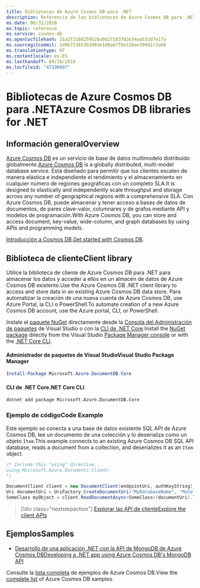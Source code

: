 ```yaml
---
title: Bibliotecas de Azure Cosmos DB para .NET
description: Referencia de las bibliotecas de Azure Cosmos DB para .NET
ms.date: 08/31/2018
ms.topic: reference
ms.service: cosmos-db
ms.openlocfilehash: 21a2f2168259528a0d27103783e34aa532d7e17a
ms.sourcegitcommit: 5d9b713653b3d03e1d0a67f6e126ee399d1c2a60
ms.translationtype: HT
ms.contentlocale: es-ES
ms.lasthandoff: 09/26/2018
ms.locfileid: "47190807"
---
```

# <a name="azure-cosmos-db-libraries-for-net"></a><span data-ttu-id="a7502-103">Bibliotecas de Azure Cosmos DB para .NET</span><span class="sxs-lookup"><span data-stu-id="a7502-103">Azure Cosmos DB libraries for .NET</span></span>

## <a name="overview"></a><span data-ttu-id="a7502-104">Información general</span><span class="sxs-lookup"><span data-stu-id="a7502-104">Overview</span></span>

<span data-ttu-id="a7502-105">[Azure Cosmos DB](https://docs.microsoft.com/azure/cosmos-db/introduction) es un servicio de base de datos multimodelo distribuido globalmente.</span><span class="sxs-lookup"><span data-stu-id="a7502-105">[Azure Cosmos DB](https://docs.microsoft.com/azure/cosmos-db/introduction) is a globally distributed, multi-model database service.</span></span> <span data-ttu-id="a7502-106">Está diseñado para permitir que los clientes escalen de manera elástica e independiente el rendimiento y el almacenamiento en cualquier número de regiones geográficas con un completo SLA.</span><span class="sxs-lookup"><span data-stu-id="a7502-106">It is designed to elastically and independently scale throughput and storage across any number of geographical regions with a comprehensive SLA.</span></span> <span data-ttu-id="a7502-107">Con Azure Cosmos DB, puede almacenar y tener acceso a bases de datos de documentos, de pares clave-valor, columnares y de grafos mediante API y modelos de programación.</span><span class="sxs-lookup"><span data-stu-id="a7502-107">With Azure Cosmos DB, you can store and access document, key-value, wide-column, and graph databases by using APIs and programming models.</span></span> 

<span data-ttu-id="a7502-108">[Introducción a Cosmos DB](https://docs.microsoft.com/azure/cosmos-db/create-sql-api-dotnet).</span><span class="sxs-lookup"><span data-stu-id="a7502-108">[Get started with Cosmos DB](https://docs.microsoft.com/azure/cosmos-db/create-sql-api-dotnet).</span></span>

## <a name="client-library"></a><span data-ttu-id="a7502-109">Biblioteca de cliente</span><span class="sxs-lookup"><span data-stu-id="a7502-109">Client library</span></span>

<span data-ttu-id="a7502-110">Utilice la biblioteca de cliente de Azure Cosmos DB para .NET para almacenar los datos y acceder a ellos en un almacén de datos de Azure Cosmos DB existente.</span><span class="sxs-lookup"><span data-stu-id="a7502-110">Use the Azure Cosmos DB .NET client library to access and store data in an existing Azure Cosmos DB data store.</span></span> <span data-ttu-id="a7502-111">Para automatizar la creación de una nueva cuenta de Azure Cosmos DB, use Azure Portal, la CLI o PowerShell.</span><span class="sxs-lookup"><span data-stu-id="a7502-111">To automate creation of a new Azure Cosmos DB account, use the Azure portal, CLI, or PowerShell.</span></span>

<span data-ttu-id="a7502-112">Instale el [paquete NuGet](https://www.nuget.org/packages/Microsoft.Azure.DocumentDB.Core) directamente desde la [Consola del Administración de paquetes][PackageManager] de Visual Studio o con la [CLI de .NET Core][DotNetCLI].</span><span class="sxs-lookup"><span data-stu-id="a7502-112">Install the [NuGet package](https://www.nuget.org/packages/Microsoft.Azure.DocumentDB.Core) directly from the Visual Studio [Package Manager console][PackageManager] or with the [.NET Core CLI][DotNetCLI].</span></span>

#### <a name="visual-studio-package-manager"></a><span data-ttu-id="a7502-113">Administrador de paquetes de Visual Studio</span><span class="sxs-lookup"><span data-stu-id="a7502-113">Visual Studio Package Manager</span></span>

```powershell
Install-Package Microsoft.Azure.DocumentDB.Core
```

#### <a name="net-core-cli"></a><span data-ttu-id="a7502-114">CLI de .NET Core</span><span class="sxs-lookup"><span data-stu-id="a7502-114">.NET Core CLI</span></span>

```bash
dotnet add package Microsoft.Azure.DocumentDB.Core
```

### <a name="code-example"></a><span data-ttu-id="a7502-115">Ejemplo de código</span><span class="sxs-lookup"><span data-stu-id="a7502-115">Code Example</span></span>

<span data-ttu-id="a7502-116">Este ejemplo se conecta a una base de datos existente SQL API de Azure Cosmos DB, lee un documento de una colección y lo deserializa como un objeto `Item`.</span><span class="sxs-lookup"><span data-stu-id="a7502-116">This example connects to an existing Azure Cosmos DB SQL API database, reads a document from a collection, and deserializes it as an `Item` object.</span></span>   

```csharp
/* Include this "using" directive...
using Microsoft.Azure.Documents.Client;
*/

DocumentClient client = new DocumentClient(endpointUri, authKeyString);
Uri documentUri = UriFactory.CreateDocumentUri("MyDatabaseName", "MyCollectionName", "DocumentId");
SomeClass myObject = client.ReadDocumentAsync<SomeClass>(documentUri).ToString();
```

> [!div class="nextstepaction"]
> [<span data-ttu-id="a7502-117">Explorar las API de cliente</span><span class="sxs-lookup"><span data-stu-id="a7502-117">Explore the client APIs</span></span>](/dotnet/api/overview/azure/cosmosdb/client)

## <a name="samples"></a><span data-ttu-id="a7502-118">Ejemplos</span><span class="sxs-lookup"><span data-stu-id="a7502-118">Samples</span></span>

* [<span data-ttu-id="a7502-119">Desarrollo de una aplicación .NET con la API de MongoDB de Azure Cosmos DB</span><span class="sxs-lookup"><span data-stu-id="a7502-119">Developing a .NET app using Azure Cosmos DB's MongoDB API</span></span>](https://azure.microsoft.com/resources/samples/azure-cosmos-db-mongodb-dotnet-getting-started/)

<span data-ttu-id="a7502-120">Consulte la [lista completa](https://azure.microsoft.com/resources/samples/?platform=dotnet&term=cosmosdb) de ejemplos de Azure Cosmos DB.</span><span class="sxs-lookup"><span data-stu-id="a7502-120">View the [complete list](https://azure.microsoft.com/resources/samples/?platform=dotnet&term=cosmosdb) of Azure Cosmos DB samples.</span></span>

[PackageManager]: https://docs.microsoft.com/nuget/tools/package-manager-console
[DotNetCLI]: https://docs.microsoft.com/dotnet/core/tools/dotnet-add-package
